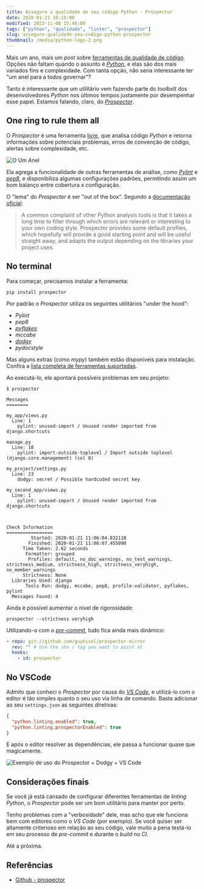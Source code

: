 ```yaml
---
title: Assegure a qualidade do seu código Python - Prospector
date: 2020-01-21 16:15:00
modified: 2023-11-08 15:46:00
tags: ["python", "qualidade", "linter", "prospector"]
slug: assegure-qualidade-seu-codigo-python-prospector
thumbnail: /media/python-logo-2.png
---
```


Mais um ano, mais um _post_ sobre [ferramentas de qualidade de código](/tag/qualidade.html "Leia mais sobre qualidade"). Opções não faltam quando o assunto é [_Python_](/tag/python.html "Leia mais sobre Python"), e elas são dos mais variados fins e complexidade. Com tanta opção, não seria interessante ter "um anel para a todos governar"?

Tanto é interessante que um utilitário vem fazendo parte do _toolbelt_ dos desenvolvedores _Python_ nos últimos tempos justamente por desempenhar esse papel. Estamos falando, claro, do [_Prospector_](https://prospector.readthedocs.io/en/master/ "Leia a documentação oficial").

## One ring to rule them all

O _Prospector_ é uma ferramenta [livre](https://github.com/PyCQA/prospector/blob/master/LICENSE "Confira mais no repositório do projeto"), que analisa código _Python_ e retorna informações sobre potenciais problemas, erros de convenção de código, alertas sobre complexidade, etc.

![O Um Anel](/media/lsp-one-ring.jpeg "Sauron faz um anel para juntar a todos. Bem parecido com a ideia do prospector (lego-lord-of-the-rings.wikia.com)")

Ela agrega a funcionalidade de outras ferramentas de análise, como [_Pylint_](/2011/09/06/assegura-a-qualidade-de-codigo-python-pylint.html "Leia mais sobre o Pylint") e [_pep8_](/2011/08/26/assegure-qualidade-seu-codigo-python-pep.html "Leia mais sobre PEP8"), e disponibiliza algumas configurações padrões, permitindo assim um bom balanço entre cobertura x configuração.

O "lema" do _Prospector_ é ser "out of the box". Segundo a [documentação oficial](https://prospector.readthedocs.io/en/master/ "Leia mais na documentação do Prospector"):

> A common complaint of other Python analysis tools is that it takes a long time to filter through which errors are relevant or interesting to your own coding style. Prospector provides some default profiles, which hopefully will provide a good starting point and will be useful straight away, and adapts the output depending on the libraries your project uses.

## No terminal

Para começar, precisamos instalar a ferramenta:

```text
pip install prospector
```

Por padrão o _Prospector_ utiliza os seguintes utilitários "under the hood":

- _Pylint_
- _pep8_
- [_pyflakes_](/2011/10/02/assegure-qualidade-seu-codigo-python-pyflakes.html "Leia mais sobre o Pyflakes")
- _mccabe_
- [_dodgy_](/2019/12/18/assegure-qualidade-seu-codigo-python-dodgy.html "Leia mais sobre o Dodgy")
- _pydocstyle_

Mas alguns extras (como _mypy_) também estão disponíveis para instalação. Confira a [lista completa de ferramentas suportadas](https://prospector.readthedocs.io/en/master/supported_tools.html "Supported Tools").

Ao executá-lo, ele apontará possíveis problemas em seu projeto:

```text
$ prospector

Messages
========

my_app/views.py
  Line: 1
    pylint: unused-import / Unused render imported from django.shortcuts

manage.py
  Line: 10
    pylint: import-outside-toplevel / Import outside toplevel (django.core.management) (col 8)

my_project/settings.py
  Line: 23
    dodgy: secret / Possible hardcoded secret key

my_second_app/views.py
  Line: 1
    pylint: unused-import / Unused render imported from django.shortcuts



Check Information
=================
         Started: 2020-01-21 11:06:04.832118
        Finished: 2020-01-21 11:06:07.455090
      Time Taken: 2.62 seconds
       Formatter: grouped
        Profiles: default, no_doc_warnings, no_test_warnings, strictness_medium, strictness_high, strictness_veryhigh, no_member_warnings
      Strictness: None
  Libraries Used: django
       Tools Run: dodgy, mccabe, pep8, profile-validator, pyflakes, pylint
  Messages Found: 4

```

Ainda é possível aumentar o nível de rigorosidade:

```text
prospector --strictness veryhigh
```

Utilizando-o com o [_pre-commit_](https://pre-commit.com/ "pre-commit hooks"), tudo fica ainda mais dinâmico:

```yaml
- repo: git://github.com/guykisel/prospector-mirror
  rev: "" # Use the sha / tag you want to point at
  hooks:
    - id: prospector
```

## No VSCode

Admito que conheci o _Prospector_ por causa do [_VS Code_](/2018/06/04/eu-me-rendo-vscode.html "Eu me rendi ao VS Code"), e utilizá-lo com o editor é tão simples quanto o seu uso via linha de comando. Basta adicionar ao seu `settings.json` as seguintes diretivas:

```json
{
  "python.linting.enabled": true,
  "python.linting.prospectorEnabled": true
}
```

E após o editor resolver as dependências, ele passa a funcionar quase que magicamente.

![Exemplo de uso do Prospector + Dodgy + VS Code](/media/prospector-example.png)

## Considerações finais

Se você já está cansado de configurar diferentes ferramentas de _linting_ _Python_, o _Prospector_ pode ser um bom utilitário para manter por perto.

Tenho problemas com a "verbosidade" dele, mas acho que ele funciona bem com editores como o _VS Code_ (por exemplo). Se você quiser ser altamente criterioso em relação ao seu código, vale muito a pena testá-lo em seu processo de _pre-commit_ e durante o _build_ no _CI_.

Até a próxima.

## Referências

- [Github - prospector](https://github.com/PyCQA/prospector/)

